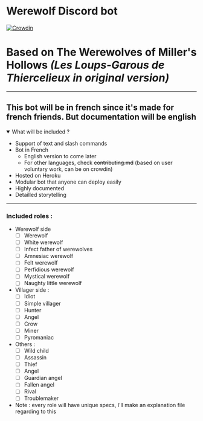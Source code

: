 # Werewolf Discord bot

[![Crowdin](https://badges.crowdin.net/werewolf-discord-bot/localized.svg)](https://crowdin.com/project/werewolf-discord-bot)

# Based on The Werewolves of Miller's Hollows *(Les Loups-Garous de Thiercelieux in original version)*

---

## This bot will be in french since it's made for french friends. But documentation will be english

<details open>
  <summary>What will be included ?</summary>
  
  - Support of text and slash commands
  - Bot in French
    - English version to come later
    - For other languages, check ~~contributing.md~~ (based on user voluntary work, can be on crowdin)
  - Hosted on Heroku
  - Modular bot that anyone can deploy easily
  - Highly documented
  - Detailled storytelling
</details>

---

### Included roles :
- Werewolf side
  - [ ] Werewolf
  - [ ] White werewolf
  - [ ] Infect father of werewolves
  - [ ] Amnesiac werewolf
  - [ ] Felt werewolf
  - [ ] Perfidious werewolf
  - [ ] Mystical werewolf
  - [ ] Naughty little werewolf
- Villager side :
  - [ ] Idiot
  - [ ] Simple villager
  - [ ] Hunter
  - [ ] Angel
  - [ ] Crow
  - [ ] Miner
  - [ ] Pyromaniac
- Others :
  - [ ] Wild child
  - [ ] Assassin
  - [ ] Thief
  - [ ] Angel
  - [ ] Guardian angel
  - [ ] Fallen angel
  - [ ] Rival
  - [ ] Troublemaker
- Note : every role will have unique specs, I'll make an explanation file regarding to this


